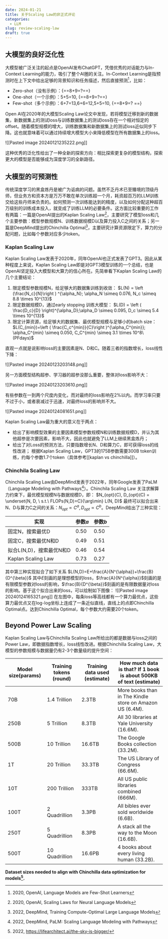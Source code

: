 ```yaml
---
date: 2024-01-21
title: 关于Scaling Law的非正式评论
categories:
  - LLM
slug: review-scaling-law
draft: true
---
```

## 大模型的良好泛化性

大模型被广泛关注的起点是OpenAI发布ChatGPT，凭借优秀的对话能力与In-Context Learning的能力，吸引了整个AI圈的关注。In-Context Learning是指预测时在上下文中给出足够的背景知识和任务描述，然后直接预测[^1]，比如：

- Zero-shot（没有示例）：{==8+9=?==}
- One-shot（一个示例）：5+5=10, {==8+9=?==}
- Few-shot（多个示例）：6+7=13,6+6=12,5+5=10, {==8+9=? ==}

Open AI在2020年的大模型Scaling Law论文中发现，若将模型迁移到新的数据集，新数据集上的测试loss与训练数据集上的测试loss存在一个相对恒定的offset。随着模型规模的增大，训练数据集和新数据集上的测试loss近似同步下降。这也就意味着可以通过持续增大模型大小来降低模型在所有数据集上的loss。

![[Pasted image 20240121235222.png]]

这种优秀的泛化性给出了一种全新的探索方向：相比探索更复杂的模型结构，探索更大的模型是否能够成为深度学习的全新路径。

## 大模型的可预测性

传统深度学习的黑盒炼丹是被广为诟病的问题。虽然不乏丹术已至臻境的顶级丹师，但业务方和资本方是万万不敢在单次训练超一个月，耗资超百万的LLM训练交给这些丹师来负责的。如何预测一次训练能达到的精度，以及如何分配这种超百万级别的训练成本投入，就变成了训练LLM的必要条件。这方面比较重要的工作有两篇：一篇是OpenAI提出的Kaplan Scaling Law[^2]，主要研究了模型loss和几个主要参数：模型参数规模N、训练数据规模D以及算力投入C之间的关系；另一篇是DeepMind提出的Chinchilla Optimal[^3]，主要研究计算资源限定下，算力的分配问题，比如每个参数对应多少token。
### Kaplan Scaling Law
Kaplan Scaling Law发表于2020年，同年OpenAI也正式发表了GPT3。因此从某种程度上来说，Kaplan Scaling Law即是对GPT3模型训练的一个总结，也是OpenAI坚定投入大模型和大算力的信心所在。先简单看下Kaplan Scaling Law的几个主要结论：

1. 限定模型参数规模N，给足够大的数据集训练到收敛：
	   $L(N) = \left (\frac{N_c}{N}\right ) ^{\alpha_N}; \alpha_N \simeq 0.076, N_c \simeq 8.8 \times 10^{13}$
1. 限定数据规模D，通过early stopping 训练大模型：
	   $L(D) = \left ( \frac{D_c}{D} \right)^{\alpha_D};\alpha_D \simeq 0.095, D_c \simeq 5.4 \times 10^{13}$
1. 限定计算资源，给足够大的数据集、最优模型规模与足够小的batch size：
	$L(C_{min})=\left ( \frac{C_c^{min}}{C}\right )^{\alpha_C^{min}}; \alpha_C^{min} \simeq 0.050, C_C^{min} \simeq 3.1 \times 10^8\  (PFdays)$ 

直观一点就是说影响loss的主要因素是N、D和C。随着三者的指数增长，loss线性下降：

![[Pasted image 20240123203148.png]]

另一方面模型结构超参、学习器的超参没那么重要，整体对loss影响不大：

![[Pasted image 20240123203610.png]]

有些参数在一到两个尺度内变化，而对最终的loss影响在2%以内。而学习率只要不过于小，或者衰减过于迅速，对最终loss的影响并不大。

![[Pasted image 20240124081651.png]]

Kaplan Scaling Law最为重大的意义在于两点：
- 给出了影响模型效果的主要因素模型参数规模N和训练数据规模D，并认为其他超参是次要因素，影响不大，因此也就避免了LLM上继续黑盒炼丹；
- 给出了对Loss的预测方法，只要指数增长N、D和算力C，即可获得loss的线性改进；
根据Kaplan Scaling Law，GPT3的175B参数需要300B token训练，约每个参数1.7个token（具体参考[[kaplan vs chinchilla]]）。

### Chinchila Scaling Law
Chinchila Scaling Law由DeepMind发表于2022年，同年Google发表了PaLM（Language Modeling with Pathways[^4]）。Chinchila Scaling Law 关注求解算力约束下，最优模型规模N与数据规模D，即：
	$N_{opt}(C), D_{opt}(C) = \underset{N, D, \ s.t.\ FLOPs(N,D)=C}{\arg\min} L(N, D)$
最终可以拟合出来N、D与算力C之间的关系：$N_{opt} \propto  C^a, D_{opt} \propto C^b$。DeepMind给出了三种实现：

| 实现 | 参数$a$ | 参数$b$ |
| ---- | ---- | ---- |
| 固定N，搜索最优D | 0.50 | 0.50 |
| 固定C，搜索最优N和D | 0.49 | 0.51 |
| 拟合L(N,D)，搜索最优N和D | 0.46 | 0.54 |
| Kaplan Scaling Law | 0.73 | 0.27 |

其中第三种实现拟合了如下关系
	$L(N,D)=E+\frac{A}{N^{\alpha}}+\frac{B}{D^{\beta}}$
其中$E$刻画的是理想模型的loss，$\frac{A}{N^{\alpha}}$刻画的是有限模型参数对loss的影响，$\frac{B}{D^{\beta}}$刻画的是有限数据量对loss的影响。基于这个拟合出来的loss，可以绘制如下图像：
![[Pasted image 20240124165321.png]]
在左图中，每条loss等高线都有一个算力最优点，这些算力最优点又在log-log坐标上连成了一条近似直线，直线上的点即Chinchilla Optimal点。达到Chinchilla Optimal，每个参数大约需要20个token。

## Beyond Power Law Scaling
Kaplan Scaling Law与Chinchilla Scaling Law所给出的都是数据与loss之间的Power Law，即数据指数增长，loss线性改进。根据Chinchilla Scaling Law，大模型的参数规模与数据量仍有2-3个数量级的提升空间：

| Model size(params) | Training tokens (round) | Training data used (estimate) | How much data is that? If 1 book is about 500KB of text (estimate) |
| ---- | ---- | ---- | ---- |
| 70B | 1.4 Trillion | 2.3TB | More books than in The Kindle store on Amazon US (6.4M). |
| 250B | 5 Trillion | 8.3TB | All 30 libraries at Yale University (16.6M). |
| 500B | 10 Trillion | 16.6TB | The Google Books collection (33.2M). |
| 1T | 20 Trillion | 33.3TB | The US Library of Congress (66.6M). |
| 10T | 200 Trillion | 333TB | All US public libraries combined (666M). |
| 100T | 2 Quadrillion | 3.3PB | All bibles ever sold worldwide (6.6B). |
| 250T | 5 Quadrillion | 8.3PB | A stack all the way to the Moon (16.6B). |
| 500T | 10 Quadrillion | 16.6PB | 4 books about every living human (33.2B). |
**Dataset sizes needed to align with Chinchilla data optimization for models[^5].**


[^1]: 2020, OpenAI, Language Models are Few-Shot Learners
[^2]: 2020, OpenAI, Scaling Laws for Neural Language Models
[^3]: 2022, DeepMind, Training Compute-Optimal Large Language Models
[^4]: 2022, DeepMind, PaLM: Scaling Language Modeling with Pathways
[^5]: 2022, https://lifearchitect.ai/the-sky-is-bigger/

